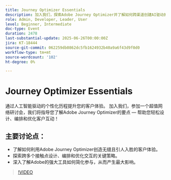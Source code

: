 ```yaml
---
title: Journey Optimizer Essentials
description: 加入我们，探索Adobe Journey Optimizer并了解如何跨渠道创建AI驱动的个性化客户历程，以实现更智能、简化的参与。
role: Admin, Developer, Leader, User
level: Beginner, Intermediate
doc-type: Event
duration: 2478
last-substantial-update: 2025-06-26T00:00:00Z
jira: KT-18444
source-git-commit: 062259db0862dc5fb1624932b40a9a6f43d9f0d0
workflow-type: tm+mt
source-wordcount: '102'
ht-degree: 0%

---
```



# Journey Optimizer Essentials

通过人工智能驱动的个性化历程提升您的客户体验。 加入我们，参加一个超值网络研讨会，我们将指导您了解Adobe Journey Optimizer的要点 — 帮助您轻松设计、编排和优化客户互动！

## 主要讨论点：

* 了解如何利用Adobe Journey Optimizer创造无缝且引人入胜的客户体验。
* 探索跨多个接触点设计、编排和优化交互的关键策略。
* 深入了解Adobe的强大工具如何简化参与，从而产生最大影响。

>[!VIDEO](https://video.tv.adobe.com/v/3464440/?learn=on&enablevpops)
